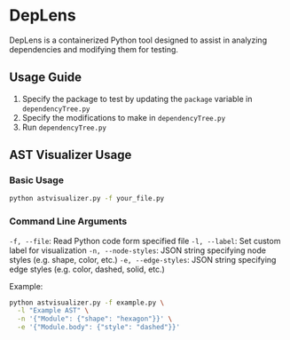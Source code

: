 # DepLens

DepLens is a containerized Python tool designed to assist in analyzing dependencies and modifying them for testing.

## Usage Guide
1. Specify the package to test by updating the `package` variable in `dependencyTree.py`
2. Specify the modifications to make in `dependencyTree.py`
3. Run `dependencyTree.py`

## AST Visualizer Usage

### Basic Usage
```bash
python astvisualizer.py -f your_file.py
```
### Command Line Arguments
`-f, --file`: Read Python code form specified file
`-l, --label`: Set custom label for visualization
`-n, --node-styles`: JSON string specifying node styles (e.g. shape, color, etc.)
`-e, --edge-styles`: JSON string specifying edge styles (e.g. color, dashed, solid, etc.)

Example:
```bash
python astvisualizer.py -f example.py \
  -l "Example AST" \
  -n '{"Module": {"shape": "hexagon"}}' \
  -e '{"Module.body": {"style": "dashed"}}'
```